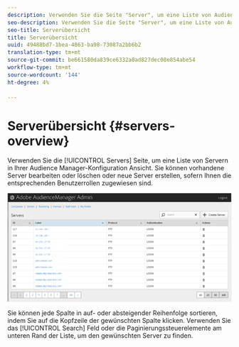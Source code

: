 ```yaml
---
description: Verwenden Sie die Seite "Server", um eine Liste von Audience Managern in Ihrer Serverkonfiguration Ansicht. Sie können vorhandene Server bearbeiten oder löschen oder neue Server erstellen, sofern Ihnen die entsprechenden Benutzerrollen zugewiesen sind.
seo-description: Verwenden Sie die Seite "Server", um eine Liste von Audience Managern in Ihrer Serverkonfiguration Ansicht. Sie können vorhandene Server bearbeiten oder löschen oder neue Server erstellen, sofern Ihnen die entsprechenden Benutzerrollen zugewiesen sind.
seo-title: Serverübersicht
title: Serverübersicht
uuid: 49488bd7-1bea-4863-ba98-73087a2bb6b2
translation-type: tm+mt
source-git-commit: be661580da839ce6332a0ad827dec08e854abe54
workflow-type: tm+mt
source-wordcount: '144'
ht-degree: 4%

---
```



# Serverübersicht {#servers-overview}

Verwenden Sie die [!UICONTROL Servers] Seite, um eine Liste von Servern in Ihrer Audience Manager-Konfiguration Ansicht. Sie können vorhandene Server bearbeiten oder löschen oder neue Server erstellen, sofern Ihnen die entsprechenden Benutzerrollen zugewiesen sind.

<!-- c_servers.xml -->

![](assets/servers.png)

Sie können jede Spalte in auf- oder absteigender Reihenfolge sortieren, indem Sie auf die Kopfzeile der gewünschten Spalte klicken. Verwenden Sie das [!UICONTROL Search] Feld oder die Paginierungssteuerelemente am unteren Rand der Liste, um den gewünschten Server zu finden.